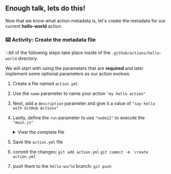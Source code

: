 ## Enough talk, lets do this!

Now that we know what action metadata is, let's create the metadata for our current **hello-world** action.

### :keyboard: Activity: Create the metadata file

💡All of the following steps take place inside of the `.github/actions/hello-world` directory.

We will start with using the parameters that are **required** and later implement some optional parameters as our action evolves.

1. Create a file named `action.yml`
2. Use the `name` parameter to name your action `"my hello action"`
3. Next, add a `description` parameter and give it a value of `"say hello with GitHub Actions"`
4. Lastly, define the `run` parameter to use `"node12"` to execute the `"main.js"`

   <details><summary>View the complete file</summary>

   ```yaml
   name: "my hello action"

   description: "say hello with GitHub Actions"

   runs:
     using: "node12"
     main: "main.js"
   ```

   </details>

5. Save the `action.yml` file
6. commit the changes:
   `git add action.yml`
   `git commit -m 'create action.yml'`
7. push them to the `hello-world` branch:
   `git push`
